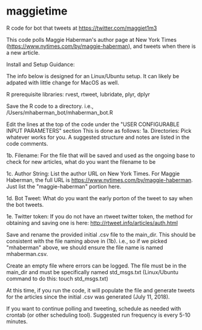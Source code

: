 # maggietime
R code for bot that tweets at https://twitter.com/maggiet1m3

This code polls Maggie Haberman's author page at New York Times (https://www.nytimes.com/by/maggie-haberman), and tweets when there is a new article.

Install and Setup Guidance:

The info below is designed for an Linux/Ubuntu setup. It can likely be adpated with little change for MacOS as well.

R prerequisite libraries: rvest, rtweet, lubridate, plyr, dplyr

Save the R code to a directory. i.e., /Users/mhaberman_bot/mhaberman_bot.R

Edit the lines at the top of the code under the "USER CONFIGURABLE INPUT PARAMETERS" section This is done as follows:
1a. Directories: Pick whatever works for you. A suggested structure and notes are listed in the code comments.

1b. Filename: For the file that will be saved and used as the ongoing base to check for new articles, what do you want the filename to be

1c. Author String: List the author URL on New York Times. For Maggie Haberman, the full URL is https://www.nytimes.com/by/maggie-haberman. Just list the "maggie-haberman" portion here.

1d. Bot Tweet: What do you want the early porton of the tweet to say when the bot tweets.

1e. Twitter token: If you do not have an rtweet twitter token, the method for obtaining and saving one is here: http://rtweet.info/articles/auth.html

Save and rename the provided initial .csv file to the main_dir. This should be consistent with the file naming above in (1b). i.e., so if we picked "mhaberman" above, we should ensure the file name is named mhaberman.csv.

Create an empty file where errors can be logged. The file must be in the main_dir and must be specifically named std_msgs.txt (Linux/Ubuntu command to do this: touch std_msgs.txt)

At this time, if you run the code, it will populate the file and generate tweets for the articles since the initial .csv was generated (July 11, 2018).

If you want to continue polling and tweeting, schedule as needed with crontab (or other scheduling tool). Suggested run frequency is every 5-10 minutes.

